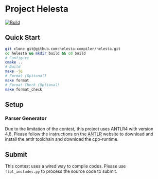 # Project Helesta

[![Build](https://github.com/helesta-compiler/helesta/actions/workflows/check.yml/badge.svg)](https://github.com/helesta-compiler/helesta/actions/workflows/check.yml)

## Quick Start

```sh
git clone git@github.com:helesta-compiler/helesta.git
cd helesta && mkdir build && cd build
# Configure
cmake ..
# Build
make -j6
# Format (Optional)
make format
# Format Check (Optional)
make format_check
```

## Setup

### Parser Generator

Due to the limitation of the contest, this project uses ANTLR4 with version 4.8. Please follow the instructions on the [ANTLR](https://www.antlr.org) website to download and install the antlr toolchain and download the cpp-runtime.

## Submit

This contest uses a wired way to compile codes. Please use `flat_includes.py` to process the source code to submit.
